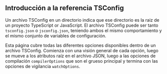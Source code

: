 ## Introducción a la referencia TSConfig

Un archivo TSConfig en un directorio indica que ese directorio es la raiz de un proyecto TypeScript or JavaScript. El archivo TSConfig puede ser tanto `tsconfig.json` o `jsconfig.json`, teniendo ambos el mismo comportamiento y el mismo conjunto de variables de configuración.

Esta página cubre todas las diferentes opciones disponibles dentro de un archivo TSConfig. Comienza con una visión general de cada opción, luego se mueve a los atributos raíz en el archivo JSON, luego a las opciones de compilación `compilerOptions` que son el grueso principal y termina con las opciones de vigilancia `watchOptions`.
